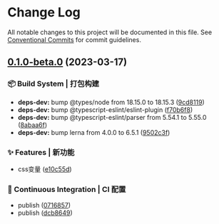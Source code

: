 # Change Log

All notable changes to this project will be documented in this file.
See [Conventional Commits](https://conventionalcommits.org) for commit guidelines.

## [0.1.0-beta.0](https://github.com/samurais-app/diablo/compare/v0.0.0...v0.1.0-beta.0) (2023-03-17)


### 📦‍ Build System | 打包构建

* **deps-dev:** bump @types/node from 18.15.0 to 18.15.3 ([9cd8119](https://github.com/samurais-app/diablo/commit/9cd81192272bdecdf287d3ca7e2d02e972ade84f))
* **deps-dev:** bump @typescript-eslint/eslint-plugin ([f70b6f8](https://github.com/samurais-app/diablo/commit/f70b6f8958edc501457c48ee32bbc14c732e0e3b))
* **deps-dev:** bump @typescript-eslint/parser from 5.54.1 to 5.55.0 ([8abaa6f](https://github.com/samurais-app/diablo/commit/8abaa6ffcd2a22cbf7115aaf401e95062f2413ac))
* **deps-dev:** bump lerna from 4.0.0 to 6.5.1 ([9502c3f](https://github.com/samurais-app/diablo/commit/9502c3f73ff536c875381e743c1e7fc0dd3752d0))


### ✨ Features | 新功能

* css变量 ([e10c55d](https://github.com/samurais-app/diablo/commit/e10c55d180345e0e06a0d2705687281eba2562d2))


### 👷 Continuous Integration | CI 配置

* publish ([0716857](https://github.com/samurais-app/diablo/commit/071685719fdb471556d477a647da23ddcd9940a4))
* publish ([dcb8649](https://github.com/samurais-app/diablo/commit/dcb8649b7ae83178a4064500d62c560acf427518))
